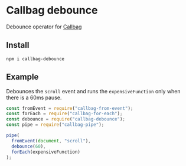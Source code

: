 # Callbag debounce

Debounce operator for [Callbag](https://github.com/callbag/callbag)

## Install

    npm i callbag-debounce

## Example

Debounces the `scroll` event and runs the `expensiveFunction` only when there is a 60ms pause.

```javascript
const fromEvent = require("callbag-from-event");
const forEach = require("callbag-for-each");
const debounce = require("callbag-debounce");
const pipe = require("callbag-pipe");

pipe(
  fromEvent(document, "scroll"),
  debounce(60),
  forEach(expensiveFunction)
);
```
